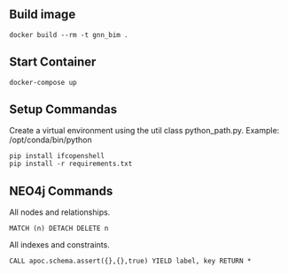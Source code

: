 ## Build image
```
docker build --rm -t gnn_bim .
```

## Start Container

``` shell
docker-compose up
```

## Setup Commandas

Create a virtual environment using the util class python_path.py.
Example: /opt/conda/bin/python

```
pip install ifcopenshell
pip install -r requirements.txt
```

## NEO4j Commands

All nodes and relationships.
```
MATCH (n) DETACH DELETE n
```

All indexes and constraints.
```
CALL apoc.schema.assert({},{},true) YIELD label, key RETURN *